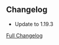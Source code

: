 ## Changelog

- Update to 1.19.3

[Full Changelog](https://github.com/JamCoreModding/singplayer-yeeter/compare/1.0.1...1.0.2)
